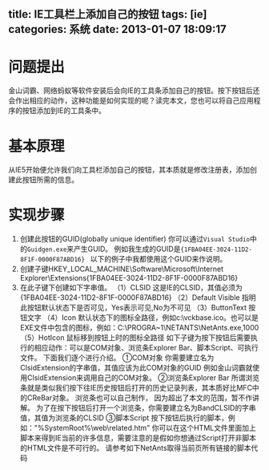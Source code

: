 title: IE工具栏上添加自己的按钮
tags: [ie]
categories: 系统
date: 2013-01-07 18:09:17
---
# 问题提出
金山词霸、网络蚂蚁等软件安装后会向IE的工具条添加自己的按钮。按下按钮后还会作出相应的动作，这种功能是如何实现的呢？读完本文，您也可以将自己应用程序的按钮添加到IE的工具条中。
# 基本原理
从IE5开始便允许我们向工具栏添加自己的按钮，其本质就是修改注册表，添加创建此按钮所需的信息。 
# 实现步骤 
1. 创建此按钮的GUID(globally unique identifier) 
你可以通过`Visual Studio`中的`Guidgen.exe`来产生GUID。 
例如我生成的GUID是`{1FBA04EE-3024-11D2-8F1F-0000F87ABD16} `
以下的例子中我都使用这个GUID来作说明。 
2. 创建子键HKEY_LOCAL_MACHINE\Software\Microsoft\Internet Explorer\Extensions\{1FBA04EE-3024-11D2-8F1F-0000F87ABD16} 
3. 在此子键下创建如下字串值。 
（1）CLSID 
这是IE的CLSID，其值必须为{1FBA04EE-3024-11D2-8F1F-0000F87ABD16} 
（2）Default Visible 
指明此按钮默认状态下是否可见，Yes表示可见,No为不可见 
（3）ButtonText 
按钮文字 
（4）Icon 
默认状态下的图标全路径，例如c:\vckbase.ico。也可以是EXE文件中包含的图标，例如：C:\PROGRA~1\NETANTS\NetAnts.exe,1000 
（5）HotIcon 
鼠标移到按钮上时的图标全路径 
如下子键为按下按钮后需要执行的相应动作：可以是COM对象、浏览条Explorer Bar、脚本Script、可执行文件。 
下面我们逐个进行介绍。 
①COM对象 
你需要建立名为ClsidExtension的字串值，其值应该为此COM对象的GUID 
例如金山词霸就使用ClsidExtension来调用自己的COM对象。 
②浏览条Explorer Bar 
所谓浏览条就是类似我们按下往IE历史按钮后打开的历史记录列表，其本质好比MFC中的CReBar对象。 浏览条也可以自己制作， 
因为超出了本文的范围，暂不作讲解。 
为了在按下按钮后打开一个浏览条，你需要建立名为BandCLSID的字串值，其值为浏览条的CLSID 
③脚本Script 
按下按钮后执行的脚本，例如："%SystemRoot%\web\related.htm" 
你可以在这个HTML文件里面加上脚本来得到IE当前的许多信息，需要注意的是假如你想通过Script打开非脚本的HTML文件是不可行的。 
请参考如下NetAnts取得当前页所有链接的脚本代码 
<script language="VBScript"> 
－－On Error Resume Next 
－－set NetAntsApi = CreateObject( "NetAnts.API" ) 
－－if err<>0 then 
－－ －－Alert("NetAnts not properly installed on this PC!") 
－－else 
－－ －－set links = external.menuArguments.document.links 
－－ －－ReDim params(links.length*2) 
－－ －－params(0)=external.menuArguments.document.Url 
－－ －－for i = 0 to links.length-1 
－－ －－ －－params(i*2+1)=links(i).href 
－－ －－ －－params(i*2+2)=links(i).innerText 
－－ －－next 
－－ －－NetAntsApi.AddUrlList params 
－－end if 
< /script> 
我们再看一个比较有用的脚本,这段脚本的作用是得到当前地址，并打开此网址的首页。 
<script> 
－－//userURL得到的是当前地址,例如是http://www.vckbase.com/article/controls/index.html 
－－userURL=external.menuArguments.location.href; 
－－protocolIndex=userURL.indexOf("://",4); 
－－serverIndex=userURL.indexOf("/",protocolIndex + 3); 
－－finalURL=userURL.substring(0,serverIndex); 
－－external.menuArguments.open(finalURL, "_blank");///打开网址http://www.vckbase.com/ 
< /script> 
关于external等对象的具体使用方法请参阅微软的《动态HTML开发参考大全》–人民邮电出版社出版 
④可执行文件 
假如我们想让IE在按下按钮后执行一个可执行文件, 你可以增加名为Exec的字串值，其值为此可执行文件的全路径， 
例如c:\windows\notepad.exe或者是一个网址http://www.vckbase.com/index.html 
下面我们介绍一个简单的例子。 
void CIEButtonDlg::OnAdd() 
{ 
－－///这是由GUIDGEN产生的GUID：{06926B30-424E-4f1c-8EE3-543CD96573DC} 
－－CRegKey reg; 
－－char KeyName[]="Software\\Microsoft\\Internet Explorer\\Extensions\\{06926B30-424E-4f1c-8EE3-543CD96573DC}"; 
－－TCHAR PathName[MAX_PATH]; 
－－TCHAR IconPathName[MAX_PATH]; ///正常时的图标全路径 
－－TCHAR HotIconPathName[MAX_PATH]; ///鼠标覆盖时的图标全路径 
－－GetModuleFileName(0,PathName,MAX_PATH); ///得到本可执行文件的路径 
－－strcpy(IconPathName,PathName); 
－－strcpy(HotIconPathName,PathName); 
－－strcat(HotIconPathName,",131"); ///131是图标的ID，你可以以资源方式打开EXE文件就可以看到所有资源及其ID 
－－strcat(IconPathName,",129"); 
－－reg.Create(HKEY_LOCAL_MACHINE,KeyName); 
－－reg.SetValue("{1FBA04EE-3024-11D2-8F1F-0000F87ABD16}","CLSID"); 
－－reg.SetValue("Yes","Default Visible"); 
－－reg.SetValue("VC知识库","ButtonText"); 
－－reg.SetValue(IconPathName,"Icon"); 
－－reg.SetValue(HotIconPathName,"HotIcon"); 
－－/////假如是执行脚本，可以是reg.SetValue("c:\\test.html","Script"); ///在test.html 存放你的脚本代码
－－reg.SetValue("http://www.vckbase.com/","Exec");///打开网页 
}
